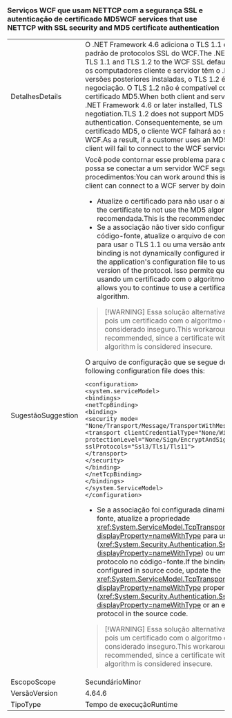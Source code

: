 ### <a name="wcf-services-that-use-nettcp-with-ssl-security-and-md5-certificate-authentication"></a><span data-ttu-id="af80d-101">Serviços WCF que usam NETTCP com a segurança SSL e autenticação de certificado MD5</span><span class="sxs-lookup"><span data-stu-id="af80d-101">WCF services that use NETTCP with SSL security and MD5 certificate authentication</span></span>

|   |   |
|---|---|
|<span data-ttu-id="af80d-102">Detalhes</span><span class="sxs-lookup"><span data-stu-id="af80d-102">Details</span></span>|<span data-ttu-id="af80d-103">O .NET Framework 4.6 adiciona o TLS 1.1 e o TLS 1.2 à lista padrão de protocolos SSL do WCF.</span><span class="sxs-lookup"><span data-stu-id="af80d-103">The .NET Framework 4.6 adds TLS 1.1 and TLS 1.2 to the WCF SSL default protocol list.</span></span> <span data-ttu-id="af80d-104">Quando os computadores cliente e servidor têm o .NET Framework 4.6 ou versões posteriores instaladas, o TLS 1.2 é usado para negociação. O TLS 1.2 não é compatível com a autenticação do certificado MD5.</span><span class="sxs-lookup"><span data-stu-id="af80d-104">When both client and server machines have the .NET Framework 4.6 or later installed, TLS 1.2 is used for negotiation.TLS 1.2 does not support MD5 certificate authentication.</span></span> <span data-ttu-id="af80d-105">Consequentemente, se um cliente usar um certificado MD5, o cliente WCF falhará ao se conectar ao serviço WCF.</span><span class="sxs-lookup"><span data-stu-id="af80d-105">As a result, if a customer uses an MD5 certificate, the WCF client will fail to connect to the WCF service.</span></span>|
|<span data-ttu-id="af80d-106">Sugestão</span><span class="sxs-lookup"><span data-stu-id="af80d-106">Suggestion</span></span>|<span data-ttu-id="af80d-107">Você pode contornar esse problema para que um cliente WCF possa se conectar a um servidor WCF seguindo um destes procedimentos:</span><span class="sxs-lookup"><span data-stu-id="af80d-107">You can work around this issue so that a WCF client can connect to a WCF server by doing any of the following:</span></span><ul><li><span data-ttu-id="af80d-108">Atualize o certificado para não usar o algoritmo MD5.</span><span class="sxs-lookup"><span data-stu-id="af80d-108">Update the certificate to not use the MD5 algorithm.</span></span> <span data-ttu-id="af80d-109">Esta é a solução recomendada.</span><span class="sxs-lookup"><span data-stu-id="af80d-109">This is the recommended solution.</span></span></li><li><span data-ttu-id="af80d-110">Se a associação não tiver sido configurada dinamicamente no código-fonte, atualize o arquivo de configuração de aplicativo para usar o TLS 1.1 ou uma versão anterior do protocolo.</span><span class="sxs-lookup"><span data-stu-id="af80d-110">If the binding is not dynamically configured in source code, update the application's configuration file to use TLS 1.1 or an earlier version of the protocol.</span></span> <span data-ttu-id="af80d-111">Isso permite que você continue usando um certificado com o algoritmo de hash MD5.</span><span class="sxs-lookup"><span data-stu-id="af80d-111">This allows you to continue to use a certificate with the MD5 hash algorithm.</span></span></li></ul> <blockquote> [!WARNING] <span data-ttu-id="af80d-112">Essa solução alternativa não é recomendada, pois um certificado com o algoritmo de hash MD5 é considerado inseguro.</span><span class="sxs-lookup"><span data-stu-id="af80d-112">This workaround is not recommended, since a certificate with the MD5 hash algorithm is considered insecure.</span></span></blockquote> <span data-ttu-id="af80d-113">O arquivo de configuração que se segue demonstra isso:</span><span class="sxs-lookup"><span data-stu-id="af80d-113">The following configuration file does this:</span></span><pre><code class="language-xml">&lt;configuration&gt;&#13;&#10;&lt;system.serviceModel&gt;&#13;&#10;&lt;bindings&gt;&#13;&#10;&lt;netTcpBinding&gt;&#13;&#10;&lt;binding&gt;&#13;&#10;&lt;security mode= &quot;None/Transport/Message/TransportWithMessageCredential&quot; &gt;&#13;&#10;&lt;transport clientCredentialType=&quot;None/Windows/Certificate&quot;&#13;&#10;protectionLevel=&quot;None/Sign/EncryptAndSign&quot;&#13;&#10;sslProtocols=&quot;Ssl3/Tls1/Tls11&quot;&gt;&#13;&#10;&lt;/transport&gt;&#13;&#10;&lt;/security&gt;&#13;&#10;&lt;/binding&gt;&#13;&#10;&lt;/netTcpBinding&gt;&#13;&#10;&lt;/bindings&gt;&#13;&#10;&lt;/system.ServiceModel&gt;&#13;&#10;&lt;/configuration&gt;&#13;&#10;</code></pre><ul><li><span data-ttu-id="af80d-114">Se a associação foi configurada dinamicamente no código-fonte, atualize a propriedade <xref:System.ServiceModel.TcpTransportSecurity.SslProtocols?displayProperty=nameWithType> para usar o TLS 1.1 (<xref:System.Security.Authentication.SslProtocols.Tls11?displayProperty=nameWithType>) ou uma versão anterior do protocolo no código-fonte.</span><span class="sxs-lookup"><span data-stu-id="af80d-114">If the binding is dynamically configured in source code, update the <xref:System.ServiceModel.TcpTransportSecurity.SslProtocols?displayProperty=nameWithType> property to use TLS 1.1 (<xref:System.Security.Authentication.SslProtocols.Tls11?displayProperty=nameWithType> or an earlier version of the protocol in the source code.</span></span></li></ul> <blockquote> [!WARNING] <span data-ttu-id="af80d-115">Essa solução alternativa não é recomendada, pois um certificado com o algoritmo de hash MD5 é considerado inseguro.</span><span class="sxs-lookup"><span data-stu-id="af80d-115">This workaround is not recommended, since a certificate with the MD5 hash algorithm is considered insecure.</span></span></blockquote> |
|<span data-ttu-id="af80d-116">Escopo</span><span class="sxs-lookup"><span data-stu-id="af80d-116">Scope</span></span>|<span data-ttu-id="af80d-117">Secundário</span><span class="sxs-lookup"><span data-stu-id="af80d-117">Minor</span></span>|
|<span data-ttu-id="af80d-118">Versão</span><span class="sxs-lookup"><span data-stu-id="af80d-118">Version</span></span>|<span data-ttu-id="af80d-119">4.6</span><span class="sxs-lookup"><span data-stu-id="af80d-119">4.6</span></span>|
|<span data-ttu-id="af80d-120">Tipo</span><span class="sxs-lookup"><span data-stu-id="af80d-120">Type</span></span>|<span data-ttu-id="af80d-121">Tempo de execução</span><span class="sxs-lookup"><span data-stu-id="af80d-121">Runtime</span></span>|

